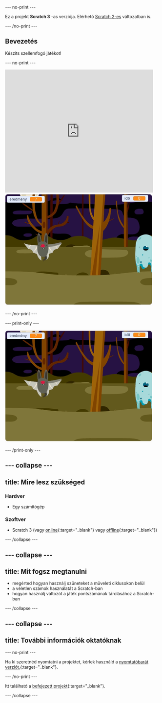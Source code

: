 --- no-print ---

Ez a projekt **Scratch 3** -as verziója. Elérhető [Scratch 2-es](https://projects.raspberrypi.org/hu-HU/projects/ghostbusters-scratch2) változatban is.

--- /no-print ---

## Bevezetés

Készíts szellemfogó játékot!

--- no-print ---

<div class="scratch-preview">
  <iframe allowtransparency="true" width="485" height="402" src="https://scratch.mit.edu/projects/embed/276874679/?autostart=false" frameborder="0" scrolling="no"></iframe>
  <img src="images/showcase-static.png">
</div>

--- /no-print ---

--- print-only ---

![bemutató](images/showcase-static.png)

--- /print-only ---

--- collapse ---
---
title: Mire lesz szükséged
---

### Hardver

- Egy számítógép

### Szoftver

- Scratch 3 (vagy [online](http://rpf.io/scratchon){:target="_blank"} vagy [offline](http://rpf.io/scratchoff){:target="_blank"})

--- /collapse ---

--- collapse ---
---
title: Mit fogsz megtanulni
---

- megérted hogyan használj szüneteket a műveleti ciklusokon belül
- a véletlen számok használatát a Scratch-ban
- hogyan használj változót a játék pontszámának tárolásához a Scratch-ban

--- /collapse ---

--- collapse ---
---
title: További információk oktatóknak
---

--- no-print ---

Ha ki szeretnéd nyomtatni a projektet, kérlek használd a [nyomtatóbarát verziót.](https://projects.raspberrypi.org/hu-HU/projects/ghostbusters/print){:target="_blank"}.

--- /no-print ---

Itt található a [befejezett projekt](http://rpf.io/p/hu-HU/ghostbusters-get){:target="_blank"}.

--- /collapse ---